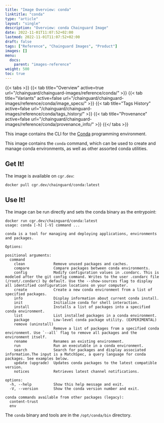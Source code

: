 ```yaml
---
title: "Image Overview: conda"
linktitle: "conda"
type: "article"
layout: "single"
description: "Overview: conda Chainguard Image"
date: 2022-11-01T11:07:52+02:00
lastmod: 2022-11-01T11:07:52+02:00
draft: false
tags: ["Reference", "Chainguard Images", "Product"]
images: []
menu:
  docs:
    parent: "images-reference"
weight: 500
toc: true
---
```


{{< tabs >}}
{{< tab title="Overview" active=true url="/chainguard/chainguard-images/reference/conda/" >}}
{{< tab title="Variants" active=false url="/chainguard/chainguard-images/reference/conda/image_specs/" >}}
{{< tab title="Tags History" active=false url="/chainguard/chainguard-images/reference/conda/tags_history/" >}}
{{< tab title="Provenance" active=false url="/chainguard/chainguard-images/reference/conda/provenance_info/" >}}
{{</ tabs >}}



This image contains the CLI for the [Conda](https://docs.conda.io/en/latest/) programming environment.

This image contains the `conda` command, which can be used to create and manage conda environments, as well
as other assorted conda utilities.

## Get It!

The image is available on `cgr.dev`:

```
docker pull cgr.dev/chainguard/conda:latest
```

## Use It!

The image can be run directly and sets the conda binary as the entrypoint:

```
docker run cgr.dev/chainguard/conda:latest
usage: conda [-h] [-V] command ...

conda is a tool for managing and deploying applications, environments and packages.

Options:

positional arguments:
  command
    clean             Remove unused packages and caches.
    compare           Compare packages between conda environments.
    config            Modify configuration values in .condarc. This is modeled after the git config command. Writes to the user .condarc file (/root/.condarc) by default. Use the --show-sources flag to display all identified configuration locations on your computer.
    create            Create a new conda environment from a list of specified packages.
    info              Display information about current conda install.
    init              Initialize conda for shell interaction.
    install           Installs a list of packages into a specified conda environment.
    list              List installed packages in a conda environment.
    package           Low-level conda package utility. (EXPERIMENTAL)
    remove (uninstall)
                      Remove a list of packages from a specified conda environment. Use `--all` flag to remove all packages and the environment itself.
    rename            Renames an existing environment.
    run               Run an executable in a conda environment.
    search            Search for packages and display associated information.The input is a MatchSpec, a query language for conda packages. See examples below.
    update (upgrade)  Updates conda packages to the latest compatible version.
    notices           Retrieves latest channel notifications.

options:
  -h, --help          Show this help message and exit.
  -V, --version       Show the conda version number and exit.

conda commands available from other packages (legacy):
  content-trust
  env
```

The `conda` binary and tools are in the `/opt/conda/bin` directory.

